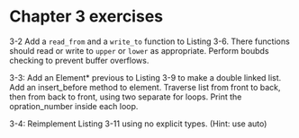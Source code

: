 # Chapter 3 exercises

3-2 Add a `read_from` and a `write_to` function to Listing 3-6. There functions should read or write to `upper` or `lower` as appropriate. Perform boubds checking to prevent buffer overflows.

3-3: Add an Element* previous to Listing 3-9 to make  a double linked list. Add an insert_before method to element. Traverse list from front to back, then from back to front, using two separate for loops. Print the opration_number inside each loop.

3-4: Reimplement Listing 3-11 using no explicit types. (Hint: use auto)